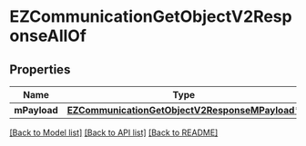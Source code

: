 # EZCommunicationGetObjectV2ResponseAllOf

## Properties
Name | Type | Description | Notes
------------ | ------------- | ------------- | -------------
**mPayload** | [**EZCommunicationGetObjectV2ResponseMPayload***](EZCommunicationGetObjectV2ResponseMPayload.md) |  | 

[[Back to Model list]](../README.md#documentation-for-models) [[Back to API list]](../README.md#documentation-for-api-endpoints) [[Back to README]](../README.md)


